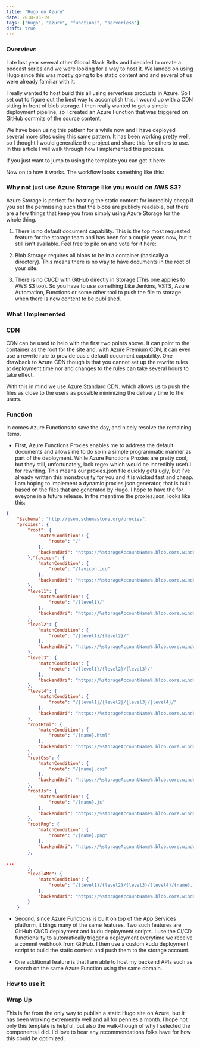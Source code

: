 ```yaml
---
title: "Hugo on Azure"
date: 2018-03-19
tags: ["hugo", "azure", "functions", "serverless"]
draft: true
---
```


### Overview:

Late last year several other Global Black Belts and I decided to create a podcast series and we were looking for a way to host it. We landed on using Hugo since this was mostly going to be static content and and several of us were already familiar with it.

I really wanted to host build this all using serverless products in Azure. So I set out to figure out the best way to accomplish this. I wound up with a CDN sitting in front of blob storage. I then really wanted to get a simple deployment pipeline, so I created an Azure Function that was triggered on GitHub commits of the source content.

We have been using this pattern for a while now and I have deployed several more sites using this same pattern. It has been working pretty well, so I thought I would generalize the project and share this for others to use. In this article I will walk through how I implemented this process.

If you just want to jump to using the template you can get it here:

Now on to how it works. The workflow looks something like this:

### Why not just use Azure Storage like you would on AWS S3?

Azure Storage is perfect for hosting the static content for incredibly cheap if you set the permissing such that the blobs are publicly readable, but there are a few things that keep you from simply using Azure Storage for the whole thing.

1. There is no default document capability. This is the top most requested feature for the storage team and has been for a couple years now, but it still isn't available. Feel free to pile on and vote for it here:

1. Blob Storage requires all blobs to be in a container (basically a directory). This means there is no way to have documents in the root of your site.

1. There is no CI/CD with GitHub directly in Storage (This one applies to AWS S3 too). So you have to use something Like Jenkins, VSTS, Azure Automation, Functions or some other tool to push the file to storage when there is new content to be published.

### What I Implemented

### CDN

CDN can be used to help with the first two points above. It can point to the container as the root for the site and. with Azure Premium CDN, it can even use a rewrite rule to provide basic default document capability. One drawback to Azure CDN though is that you cannot set up the rewrite rules at deployment time nor and changes to the rules can take several hours to take effect.

With this in mind we use Azure Standard CDN. which allows us to push the files as close to the users as possible minimizing the delivery time to the users.

### Function

In comes Azure Functions to save the day, and nicely resolve the remaining items.

* First, Azure Functions Proxies enables me to address the default documents and allows me to do so in a simple programmatic manner as part of the deployment. While Azure Functions Proxies are pretty cool, but they still, unfortunately, lack regex which would be incredibly useful for rewriting. This means our proxies.json file quickly gets ugly, but I've already written this monstrousity for you and it is wicked fast and cheap. I am hoping to implement a dynamic proxies.json generator, that is built based on the files that are generated by Hugo. I hope to have the for eveyone in a future release. In the meantime the proxies.json, looks like this:

```json
{
    "$schema": "http://json.schemastore.org/proxies",
    "proxies": {
        "root": {
            "matchCondition": {
                "route": "/"
            },
            "backendUri": "https://%storageAccountName%.blob.core.windows.net/public/index.html"
        },"favicon": {
            "matchCondition": {
                "route": "/favicon.ico"
            },
            "backendUri": "https://%storageAccountName%.blob.core.windows.net/public/favicon.ico"
        },
        "level1": {
            "matchCondition": {
                "route": "/{level1}/"
            },
            "backendUri": "https://%storageAccountName%.blob.core.windows.net/public/{level1}/index.html"
        },
        "level2": {
            "matchCondition": {
                "route": "/{level1}/{level2}/"
            },
            "backendUri": "https://%storageAccountName%.blob.core.windows.net/public/{level1}/{level2}/index.html"
        },
        "level3": {
            "matchCondition": {
                "route": "/{level1}/{level2}/{level3}/"
            },
            "backendUri": "https://%storageAccountName%.blob.core.windows.net/public/{level1}/{level2}/{level3}/index.html"
        },
        "level4": {
            "matchCondition": {
                "route": "/{level1}/{level2}/{level3}/{level4}/"
            },
            "backendUri": "https://%storageAccountName%.blob.core.windows.net/public/{level1}/{level2}/{level3}/{level4}/index.html"
        },
        "rootHtml": {
            "matchCondition": {
                "route": "/{name}.html"
            },
            "backendUri": "https://%storageAccountName%.blob.core.windows.net/public/{name}.html"
        },
        "rootCss": {
            "matchCondition": {
                "route": "/{name}.css"
            },
            "backendUri": "https://%storageAccountName%.blob.core.windows.net/public/{name}.css"
        },
        "rootJs": {
            "matchCondition": {
                "route": "/{name}.js"
            },
            "backendUri": "https://%storageAccountName%.blob.core.windows.net/public/{name}.js"
        },
        "rootPng": {
            "matchCondition": {
                "route": "/{name}.png"
            },
            "backendUri": "https://%storageAccountName%.blob.core.windows.net/public/{name}.png"
        },

...
        },
        "level4Md": {
            "matchCondition": {
                "route": "/{level1}/{level2}/{level3}/{level4}/{name}.md"
            },
            "backendUri": "https://%storageAccountName%.blob.core.windows.net/public/{level1}/{level2}/{level3}/{level4}/{name}.md"
        }
    }
```

* Second, since Azure Functions is built on top of the App Services platform, it bings many of the same features. Two such features are GitHub CI/CD deployment and kudu deployment scripts. I use the CI/CD functionality to automatically trigger a deployment everytime we receive a commit webhook from GitHub. I then use a custom kudu deployment script to build the static content and push them to the storage account.

* One additional feature is that I am able to host my backend APIs such as search on the same Azure Function using the same domain.

### How to use it


### Wrap Up

This is far from the only way to publish a static Hugo site on Azure, but it has been working extrememly well and all for pennies a month. I hope not only this template is helpful, but also the walk-though of why I selected the components I did. I'd love to hear any recommendations folks have for how this could be optimized.
